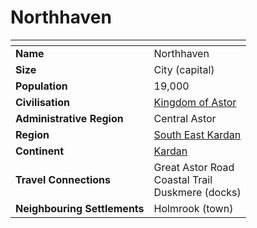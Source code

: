 # Northhaven

| []() | |
| --- | --- |
| **Name** | Northhaven |
| **Size** | City (capital) |
| **Population** | 19,000 |
| **Civilisation** | [Kingdom of Astor](../../README.md) |
| **Administrative Region** | Central Astor |
| **Region** | [South East Kardan](../../../../geography/kardan/south-east-kardan.md) |
| **Continent** | [Kardan](../../../../geography/kardan/README.md) |
| **Travel Connections** | Great Astor Road<br />Coastal Trail<br />Duskmere (docks) |
| **Neighbouring Settlements** | Holmrook (town) |
